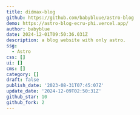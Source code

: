 ```yaml
---
title: didmax-blog
github: https://github.com/babybluue/astro-blog
demo: https://astro-blog-ecru-phi.vercel.app/
author: babyblue
date: 2024-12-01T09:50:36.031Z
description: a blog website with only astro.
ssg:
  - Astro
css: []
ui: []
cms: []
category: []
draft: false
publish_date: '2023-08-31T07:45:07Z'
update_date: '2024-12-09T02:50:31Z'
github_star: 10
github_fork: 2
---
```

